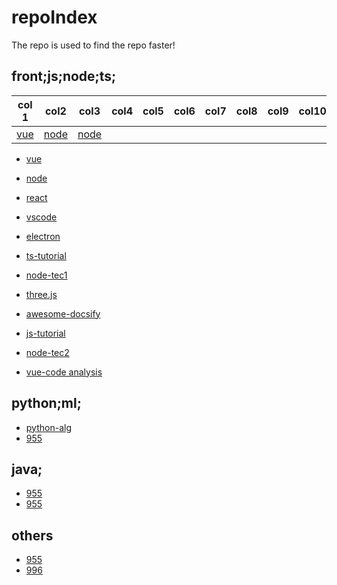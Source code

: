 # repoIndex
The repo is used to find the repo faster!

## front;js;node;ts;
col 1 |  col2 |  col3 |  col4 |  col5 |  col6 |  col7 |  col8 |  col9 |  col10 
---|---|---|---|---|---|---|---|---|---
[vue](https://github.com/tangzixuan/vue)  | [node](https://github.com/tangzixuan/node) |[node](https://github.com/tangzixuan/node)








* [vue](https://github.com/tangzixuan/vue)
* [node](https://github.com/tangzixuan/node)
* [react](https://github.com/tangzixuan/react-1)
* [vscode](https://github.com/tangzixuan/vscode)

* [electron](https://github.com/tangzixuan/electron)
* [ts-tutorial](https://github.com/tangzixuan/typescript-tutorial)
* [node-tec1](https://github.com/tangzixuan/Nodejs-Roadmap)
* [three.js](https://github.com/tangzixuan/three.js)

* [awesome-docsify](https://github.com/tangzixuan/awesome-docsify)
* [js-tutorial](https://github.com/tangzixuan/zh.javascript.info)
* [node-tec2](https://github.com/tangzixuan/node-lessons)
* [vue-code analysis](https://github.com/tangzixuan/vue-analysis)






## python;ml;
* [python-alg](https://github.com/tangzixuan/Python)
* [955](https://github.com/tangzixuan/955.WLB)

## java;
* [955](https://github.com/tangzixuan/955.WLB)
* [955](https://github.com/tangzixuan/955.WLB)


## others
* [955](https://github.com/tangzixuan/955.WLB)
* [996](https://github.com/tangzixuan/996.ICU)

